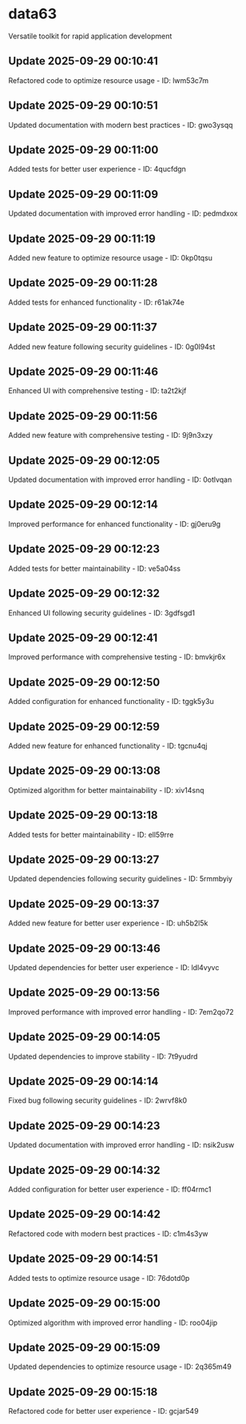 # data63
Versatile toolkit for rapid application development

## Update 2025-09-29 00:10:41
Refactored code to optimize resource usage - ID: lwm53c7m


## Update 2025-09-29 00:10:51
Updated documentation with modern best practices - ID: gwo3ysqq


## Update 2025-09-29 00:11:00
Added tests for better user experience - ID: 4qucfdgn


## Update 2025-09-29 00:11:09
Updated documentation with improved error handling - ID: pedmdxox


## Update 2025-09-29 00:11:19
Added new feature to optimize resource usage - ID: 0kp0tqsu


## Update 2025-09-29 00:11:28
Added tests for enhanced functionality - ID: r61ak74e


## Update 2025-09-29 00:11:37
Added new feature following security guidelines - ID: 0g0l94st


## Update 2025-09-29 00:11:46
Enhanced UI with comprehensive testing - ID: ta2t2kjf


## Update 2025-09-29 00:11:56
Added new feature with comprehensive testing - ID: 9j9n3xzy


## Update 2025-09-29 00:12:05
Updated documentation with improved error handling - ID: 0otlvqan


## Update 2025-09-29 00:12:14
Improved performance for enhanced functionality - ID: gj0eru9g


## Update 2025-09-29 00:12:23
Added tests for better maintainability - ID: ve5a04ss


## Update 2025-09-29 00:12:32
Enhanced UI following security guidelines - ID: 3gdfsgd1


## Update 2025-09-29 00:12:41
Improved performance with comprehensive testing - ID: bmvkjr6x


## Update 2025-09-29 00:12:50
Added configuration for enhanced functionality - ID: tggk5y3u


## Update 2025-09-29 00:12:59
Added new feature for enhanced functionality - ID: tgcnu4qj


## Update 2025-09-29 00:13:08
Optimized algorithm for better maintainability - ID: xiv14snq


## Update 2025-09-29 00:13:18
Added tests for better maintainability - ID: ell59rre


## Update 2025-09-29 00:13:27
Updated dependencies following security guidelines - ID: 5rmmbyiy


## Update 2025-09-29 00:13:37
Added new feature for better user experience - ID: uh5b2l5k


## Update 2025-09-29 00:13:46
Updated dependencies for better user experience - ID: ldl4vyvc


## Update 2025-09-29 00:13:56
Improved performance with improved error handling - ID: 7em2qo72


## Update 2025-09-29 00:14:05
Updated dependencies to improve stability - ID: 7t9yudrd


## Update 2025-09-29 00:14:14
Fixed bug following security guidelines - ID: 2wrvf8k0


## Update 2025-09-29 00:14:23
Updated documentation with improved error handling - ID: nsik2usw


## Update 2025-09-29 00:14:32
Added configuration for better user experience - ID: ff04rmc1


## Update 2025-09-29 00:14:42
Refactored code with modern best practices - ID: c1m4s3yw


## Update 2025-09-29 00:14:51
Added tests to optimize resource usage - ID: 76dotd0p


## Update 2025-09-29 00:15:00
Optimized algorithm with improved error handling - ID: roo04jip


## Update 2025-09-29 00:15:09
Updated dependencies to optimize resource usage - ID: 2q365m49


## Update 2025-09-29 00:15:18
Refactored code for better user experience - ID: gcjar549

